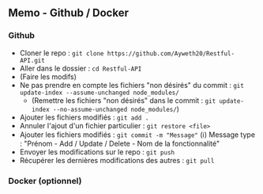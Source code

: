 ## Memo - Github / Docker

### Github
- Cloner le repo : `git clone https://github.com/Ayweth20/Restful-API.git`
- Aller dans le dossier : `cd Restful-API`
- (Faire les modifs)
- Ne pas prendre en compte les fichiers "non désirés" du commit : `git update-index --assume-unchanged node_modules/`
  - (Remettre les fichiers "non désirés" dans le commit : `git update-index --no-assume-unchanged node_modules/`)
- Ajouter les fichiers modifiés : `git add .`
- Annuler l'ajout d'un fichier particulier : `git restore <file>`
- Ajouter les fichiers modifiés : `git commit -m "Message"`
    (ℹ️) Message type : "Prénom - Add / Update / Delete - Nom de la fonctionnalité"
- Envoyer les modifications sur le repo : `git push`
- Récupérer les dernières modifications des autres : `git pull`

### Docker (optionnel)